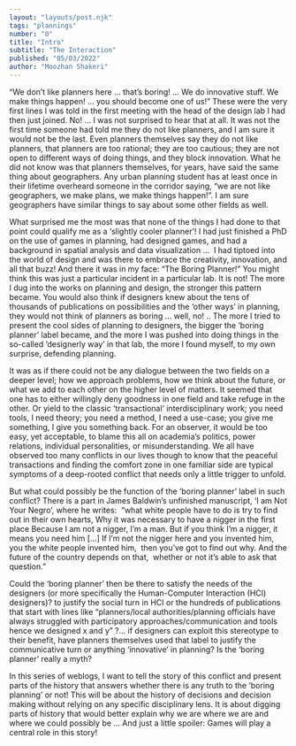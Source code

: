 ```yaml
---
layout: "layouts/post.njk"
tags: "plannings"
number: "0"
title: "Intro"
subtitle: "The Interaction"
published: "05/03/2022"
author: "Moozhan Shakeri"
---
```


“We don’t like planners here … that’s boring! … We do innovative stuff. We make things happen! … you should become one of us!” These were the very first lines I was told in the first meeting with the head of the design lab I had then just joined. No! … I was not surprised to hear that at all. It was not the first time someone had told me they do not like planners, and I am sure it would not be the last. Even planners themselves say they do not like planners, that planners are too rational; they are too cautious; they are not open to different ways of doing things, and they block innovation. What he did not know was that planners themselves, for years, have said the same thing about geographers. Any urban planning student has at least once in their lifetime overheard someone in the corridor saying, “we are not like geographers, we make plans, we make things happen!”. I am sure geographers have similar things to say about some other fields as well.

What surprised me the most was that none of the things I had done to that point could qualify me as a ‘slightly cooler planner’! I had just finished a PhD on the use of games in planning, had designed games, and had a background in spatial analysis and data visualization …  I had tiptoed into the world of design and was there to embrace the creativity, innovation, and all that buzz! And there it was in my face: “The Boring Planner!” You might think this was just a particular incident in a particular lab. It is not! The more I dug into the works on planning and design, the stronger this pattern became. You would also think if designers knew about the tens of thousands of publications on possibilities and the ‘other ways’ in planning, they would not think of planners as boring … well, no! .. The more I tried to present the cool sides of planning to designers, the bigger the ‘boring planner’ label became, and the more I was pushed into doing things in the so-called ‘designerly way’ in that lab, the more I found myself, to my own surprise, defending planning.

It was as if there could not be any dialogue between the two fields on a deeper level; how we approach problems, how we think about the future, or what we add to each other on the higher level of matters. It seemed that one has to either willingly deny goodness in one field and take refuge in the other. Or yield to the classic ‘transactional’ interdisciplinary work; you need tools, I need theory; you need a method, I need a use-case; you give me something, I give you something back. For an observer, it would be too easy, yet acceptable, to blame this all on academia’s politics, power relations, individual personalities, or misunderstanding. We all have observed too many conflicts in our lives though to know that the peaceful transactions and finding the comfort zone in one familiar side are typical symptoms of a deep-rooted conflict that needs only a little trigger to unfold.

But what could possibly be the function of the ‘boring planner’ label in such conflict? There is a part in James Baldwin’s unfinished manuscript, ‘I am Not Your Negro’, where he writes: 
“what white people have to do is try to find out
in their own hearts, Why it was necessary to have a nigger in the first place
Because I am not a nigger, I’m a man.
But if you think I’m a nigger, it means you need him […]
If I’m not the nigger here and you invented him, you the white people invented him, 
then you’ve got to find out why.
And the future of the country depends on that, 
whether or not it’s able to ask that question.”

Could the ‘boring planner’ then be there to satisfy the needs of the designers (or more specifically the Human-Computer Interaction (HCI) designers)? to justify the social turn in HCI or the hundreds of publications that start with lines like “planners/local authorities/planning officials have always struggled with participatory approaches/communication and tools hence we designed x and y” ?… if designers can exploit this stereotype to their benefit, have planners themselves used that label to justify the communicative turn or anything ‘innovative’ in planning? Is the ‘boring planner’ really a myth?

In this series of weblogs, I want to tell the story of this conflict and present parts of the history that answers whether there is any truth to the ‘boring planning’ or not! This will be about the history of decisions and decision making without relying on any specific disciplinary lens. It is about digging parts of history that would better explain why we are where we are and where we could possibly be … And just a little spoiler: Games will play a central role in this story!
